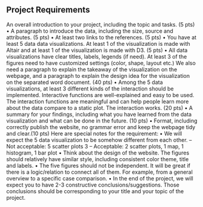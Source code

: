 ## Project Requirements
An overall introduction to your project, including the topic and tasks. (5 pts)
• A paragraph to introduce the data, including the size, source and attributes. (5 pts)
• At least two links to the references. (5 pts)
• You have at least 5 data data visualizations. At least 1 of the visualization is made with Altair and at
least 1 of the visualization is made with D3. (5 pts)
• All data visualizations have clear titles, labels, legends (if need). At least 3 of the figures need to have
customized settings (color, shape, layout etc.) We also need a paragraph to explain the takeaway of
the visualization on the webpage, and a paragraph to explain the design idea for the visualization on
the separated word document. (40 pts)
• Among the 5 data visualizations, at least 3 different kinds of the interaction should be implemented.
Interactive functions are well-explained and easy to be used. The interaction functions are meaningful
and can help people learn more about the data compare to a static plot. The interaction works. (20
pts)
• A summary for your findings, including what you have learned from the data visualization and what
can be done in the future. (10 pts)
• Format, including correctly publish the website, no grammar error and keep the webpage tidy and
clear.(10 pts)
Here are special notes for the requirement:
• We will expect the 5 data visualization to be somehow different from each other.
– Not acceptable: 5 scatter plots
3
– Acceptable: 2 scatter plots, 1 map, 1 histogram, 1 bar plot
• Think about the design of the website. The figures should relatively have similar style, including
consistent color theme, title and labels.
• The five figures should not be independent. It will be great if there is a logic/relation to connect all of
them. For example, from a general overview to a specific case comparison.
• In the end of the project, we will expect you to have 2-3 constructive conclusions/suggestions. Those
conclusions should be corresponding to your title and your topic of the project.
